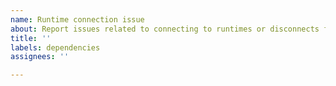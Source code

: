 ```yaml
---
name: Runtime connection issue
about: Report issues related to connecting to runtimes or disconnects from runtimes.
title: ''
labels: dependencies
assignees: ''

---
```



